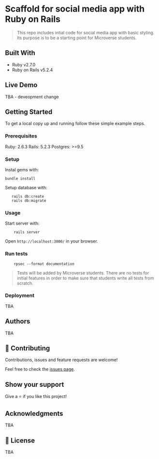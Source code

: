 # Scaffold for social media app with Ruby on Rails

> This repo includes intial code for social media app with basic styling. Its purpose is to be a starting point for Microverse students.

## Built With

- Ruby v2.7.0
- Ruby on Rails v5.2.4

## Live Demo

TBA - deveopment change


## Getting Started

To get a local copy up and running follow these simple example steps.

### Prerequisites

Ruby: 2.6.3
Rails: 5.2.3
Postgres: >=9.5

### Setup

Instal gems with:

```
bundle install
```

Setup database with:

```
   rails db:create
   rails db:migrate
```



### Usage

Start server with:

```
    rails server
```

Open `http://localhost:3000/` in your browser.

### Run tests

```
    rpsec --format documentation
```

> Tests will be added by Microverse students. There are no tests for initial features in order to make sure that students write all tests from scratch.

### Deployment

TBA

## Authors

TBA

## 🤝 Contributing

Contributions, issues and feature requests are welcome!

Feel free to check the [issues page](issues/).

## Show your support

Give a ⭐️ if you like this project!

## Acknowledgments

TBA

## 📝 License

TBA

